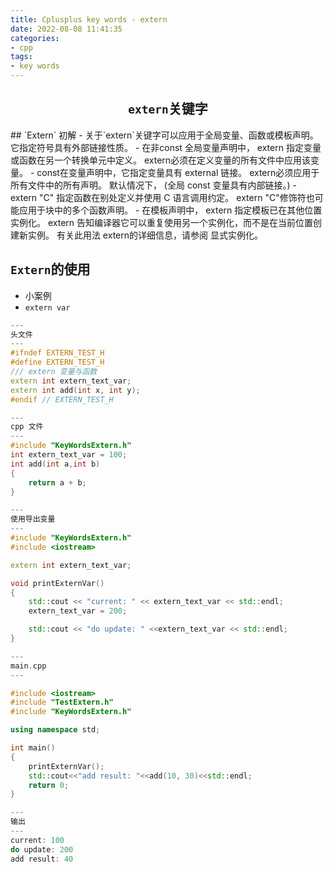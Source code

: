 ```yaml
---
title: Cplusplus key words - extern
date: 2022-08-08 11:41:35
categories:
- cpp
tags:
- key words
---
```


<center><h2> <code>extern</code>关键字</h2></center>
## `Extern` 初解
- 关于`extern`关键字可以应用于全局变量、函数或模板声明。它指定符号具有外部链接性质。
  - 在非const 全局变量声明中， extern 指定变量或函数在另一个转换单元中定义。 extern必须在定义变量的所有文件中应用该变量。
  - const在变量声明中，它指定变量具有 external 链接。 extern必须应用于所有文件中的所有声明。 默认情况下， (全局 const 变量具有内部链接。)
  - extern "C" 指定函数在别处定义并使用 C 语言调用约定。 extern "C"修饰符也可能应用于块中的多个函数声明。
  - 在模板声明中， extern 指定模板已在其他位置实例化。 extern 告知编译器它可以重复使用另一个实例化，而不是在当前位置创建新实例。 有关此用法 extern的详细信息，请参阅 显式实例化。
  

## `Extern`的使用
- 小案例 
- `extern var` 


```C++ 
---
头文件
---
#ifndef EXTERN_TEST_H
#define EXTERN_TEST_H
/// extern 变量与函数
extern int extern_text_var;
extern int add(int x, int y);
#endif // EXTERN_TEST_H
```

```C++
---
cpp 文件
--- 
#include "KeyWordsExtern.h"
int extern_text_var = 100;
int add(int a,int b)
{
    return a + b;
}
```

```C++
---
使用导出变量
---
#include "KeyWordsExtern.h"
#include <iostream>

extern int extern_text_var;

void printExternVar()
{
    std::cout << "current: " << extern_text_var << std::endl;
    extern_text_var = 200;

    std::cout << "do update: " <<extern_text_var << std::endl;
}

```

```C++
---
main.cpp
---

#include <iostream>
#include "TestExtern.h"
#include "KeyWordsExtern.h"

using namespace std;

int main()
{
    printExternVar();
    std::cout<<"add result: "<<add(10, 30)<<std::endl;
    return 0;
}

```

```C++
---
输出
---
current: 100
do update: 200
add result: 40
```











